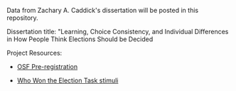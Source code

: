Data from Zachary A. Caddick's dissertation will be posted in this repository. 

Dissertation title: "Learning, Choice Consistency, and Individual Differences in How People Think Elections Should be Decided


Project Resources:

* [OSF Pre-registration](https://osf.io/n75cz/)

* [Who Won the Election Task stimuli](https://github.com/caddickzac/Who-Won-the-Election-Task/blob/main/readme.md)



